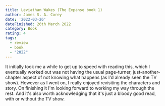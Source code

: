 ```yaml
---
title: Leviathan Wakes (The Expanse book 1)
author: James S. A. Corey
date: '2022-03-26'
dateFinished: 26th March 2022
category: Book
rating: 4
tags:
  - review
  - book
  - "2022"
---
```


It initially took me a while to get up to speed with reading this, which I eventually worked out was not having the usual page-turner, just-another-chapter aspect of not knowing what happens (as I'd already seen the TV show). However as I went on, I really enjoyed revisiting the characters and story. On finishing it I'm looking forward to working my way through the rest. And it's also worth acknowledging that it's just a bloody good read, with or without the TV show.